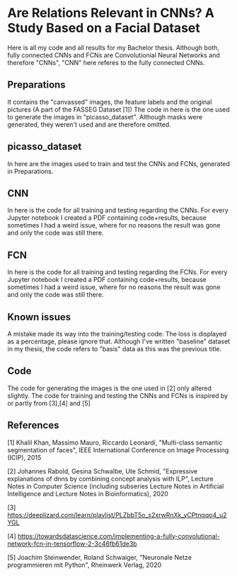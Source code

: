 # Are Relations Relevant in CNNs? A Study Based on a Facial Dataset

Here is all my code and all results for my Bachelor thesis.
Although both, fully connected CNNs and FCNs are Convolutionial Neural Networks and therefore "CNNs", "CNN" here referes to the fully connected CNNs.

## Preparations
It contains the "canvassed" images, the feature labels and the original pictures (A part of the FASSEG Dataset [1])
The code in here is the one used to generate the images in "picasso_dataset". Although masks were generated, they weren't used and are therefore omitted.

## picasso_dataset
In here are the images used to train and test the CNNs and FCNs, generated in Preparations.

## CNN
In here is the code for all training and testing regarding the CNNs. For every Jupyter notebook I created a PDF containing code+results, because sometimes I had a weird issue, where for no reasons the result was gone and only the code was still there.

## FCN
In here is the code for all training and testing regarding the FCNs. For every Jupyter notebook I created a PDF containing code+results, because sometimes I had a weird issue, where for no reasons the result was gone and only the code was still there.

## Known issues
A mistake made its way into the training/testing code: The loss is displayed as a percentage, please ignore that.
Although I've written "baseline" dataset in my thesis, the code refers to "basis" data as this was the previous title.

## Code
The code for generating the images is the one used in [2] only altered slightly.
The code for training and testing the CNNs and FCNs is inspired by or partly from [3],[4] and [5]

## References
[1] Khalil Khan, Massimo Mauro, Riccardo Leonardi, "Multi-class semantic segmentation of faces", IEEE International Conference on Image Processing (ICIP), 2015

[2] Johannes Rabold, Gesina Schwalbe, Ute Schmid, "Expressive explanations of dnns by combining concept analysis with ILP", Lecture Notes in Computer Science (including subseries Lecture Notes in Artificial Intelligence and Lecture Notes in Bioinformatics), 2020

[3] https://deeplizard.com/learn/playlist/PLZbbT5o_s2xrwRnXk_yCPtnqqo4_u2YGL 

[4] https://towardsdatascience.com/implementing-a-fully-convolutional-network-fcn-in-tensorflow-2-3c46fb61de3b

[5] Joachim Steinwender, Roland Schwaiger, "Neuronale Netze programmieren mit Python", Rheinwerk Verlag, 2020

